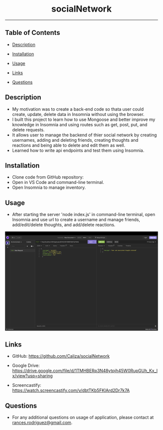 <div align="center"><h1>socialNetwork</h1></div>
<hr />

## Table of Contents

  * [Description](#description)
  
  * [Installation](#installation)

  * [Usage](#usage)

  * [Links](#links)

  * [Questions](#questions)

## Description

- My motivation was to create a back-end code so thata user could create, update, delete data in Insomnia without using the browser.
- I built this project to learn how to use Mongoose and better improve my knowledge in Insomnia and using routes such as get, post, put, and delete requests.
- It allows user to manage the backend of thier social network by creating usernames, adding and deleting friends, creating thoughts and reactions and being able to delete and edit them as well.
- Learned how to write api endpoints and test them using Insomnia.

## Installation

- Clone code from GitHub repository:
- Open in VS Code and command-line terminal.
- Open Insomnia to manage inventory.

## Usage
  
 - After starting the server 'node index.js' in command-line terminal, open Insomnia and use url to create a username and manage friends, add/edit/delete thoughts, and add/delete reactions.



    
 ![socialNetwork](./assets/images/socialNetwork.jpg)

## Links

- GitHub: https://github.com/Caliza/socialNetwork

- Google Drive: https://drive.google.com/file/d/1TMHBERp3N48ytpjh45W0RupGUh_Kx_Ix/view?usp=sharing

- Screencastify: https://watch.screencastify.com/v/dbtTKb5FKlArd2Dr7k7A

## Questions

- For any additional questions on usage of application, please contact at rances.rodriguez@gmail.com.